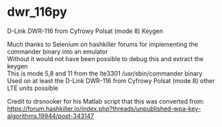 # dwr_116py
D-Link DWR-116 from Cyfrowy Polsat (mode 8) Keygen

Much thanks to Selenium on hashkiller forums for implementing the commander binary into an emulator\
Without it would not have been possible to debug this and extract the keygen\
This is mode 5,8 and 11 from the lte3301 /usr/sbin/commander binary\
Used on at least the D-Link DWR-116 from Cyfrowy Polsat (mode 8) other LTE units possible


Credit to drsnooker for his Matlab script that this was converted from: https://forum.hashkiller.io/index.php?threads/unpublished-wpa-key-algorithms.19944/post-343147
